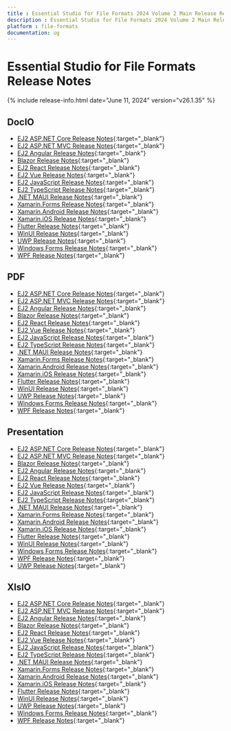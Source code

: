 ```yaml
---
title : Essential Studio for File Formats 2024 Volume 2 Main Release Release Notes  
description : Essential Studio for File Formats 2024 Volume 2 Main Release Release Notes  
platform : file-formats
documentation: ug
---
```


# Essential Studio for File Formats  Release Notes  

{% include release-info.html date="June 11, 2024" version="v26.1.35" %} 


## DocIO

* [EJ2 ASP.NET Core Release Notes](https://ej2.syncfusion.com/aspnetcore/documentation/release-notes/26.1.35#docio){:target="_blank"}
* [EJ2 ASP.NET MVC Release Notes](https://ej2.syncfusion.com/aspnetmvc/documentation/release-notes/26.1.35#docio){:target="_blank"}
* [EJ2 Angular Release Notes](https://ej2.syncfusion.com/angular/documentation/release-notes/26.1.35#docio){:target="_blank"}
* [Blazor Release Notes](https://blazor.syncfusion.com/documentation/release-notes/26.1.35#docio){:target="_blank"}
* [EJ2 React Release Notes](https://ej2.syncfusion.com/react/documentation/release-notes/26.1.35#docio){:target="_blank"}
* [EJ2 Vue  Release Notes](https://ej2.syncfusion.com/vue/documentation/release-notes/26.1.35#docio){:target="_blank"}
* [EJ2 JavaScript Release Notes](https://ej2.syncfusion.com/javascript/documentation/release-notes/26.1.35#docio){:target="_blank"}
* [EJ2 TypeScript Release Notes](https://ej2.syncfusion.com/documentation/release-notes/26.1.35#docio){:target="_blank"}
* [.NET MAUI Release Notes](/maui/release-notes/v26.1.35#docio){:target="_blank"}
* [Xamarin.Forms Release Notes](/xamarin/release-notes/v26.1.35#docio){:target="_blank"}
* [Xamarin.Android Release Notes](/xamarin-android/release-notes/v26.1.35#docio){:target="_blank"}
* [Xamarin.iOS Release Notes](/xamarin-ios/release-notes/v26.1.35#docio){:target="_blank"}
* [Flutter Release Notes](/flutter/release-notes/v26.1.35#docio){:target="_blank"}
* [WinUI Release Notes](/winui/release-notes/v26.1.35#docio){:target="_blank"}
* [UWP Release Notes](/uwp/release-notes/v26.1.35#docio){:target="_blank"}
* [Windows Forms Release Notes](/windowsforms/release-notes/v26.1.35#docio){:target="_blank"}
* [WPF Release Notes](/wpf/release-notes/v26.1.35#docio){:target="_blank"}



## PDF

* [EJ2 ASP.NET Core Release Notes](https://ej2.syncfusion.com/aspnetcore/documentation/release-notes/26.1.35#pdf){:target="_blank"}
* [EJ2 ASP.NET MVC Release Notes](https://ej2.syncfusion.com/aspnetmvc/documentation/release-notes/26.1.35#pdf){:target="_blank"}
* [EJ2 Angular Release Notes](https://ej2.syncfusion.com/angular/documentation/release-notes/26.1.35#pdf){:target="_blank"}
* [Blazor Release Notes](https://blazor.syncfusion.com/documentation/release-notes/26.1.35#pdf){:target="_blank"}
* [EJ2 React Release Notes](https://ej2.syncfusion.com/react/documentation/release-notes/26.1.35#pdf){:target="_blank"}
* [EJ2 Vue  Release Notes](https://ej2.syncfusion.com/vue/documentation/release-notes/26.1.35#pdf){:target="_blank"}
* [EJ2 JavaScript Release Notes](https://ej2.syncfusion.com/javascript/documentation/release-notes/26.1.35#pdf){:target="_blank"}
* [EJ2 TypeScript Release Notes](https://ej2.syncfusion.com/documentation/release-notes/26.1.35#pdf){:target="_blank"}
* [.NET MAUI Release Notes](/maui/release-notes/v26.1.35#pdf){:target="_blank"}
* [Xamarin.Forms Release Notes](/xamarin/release-notes/v26.1.35#pdf){:target="_blank"}
* [Xamarin.Android Release Notes](/xamarin-android/release-notes/v26.1.35#pdf){:target="_blank"}
* [Xamarin.iOS Release Notes](/xamarin-ios/release-notes/v26.1.35#pdf){:target="_blank"}
* [Flutter Release Notes](/flutter/release-notes/v26.1.35#pdf){:target="_blank"}
* [WinUI Release Notes](/winui/release-notes/v26.1.35#pdf){:target="_blank"}
* [UWP Release Notes](/uwp/release-notes/v26.1.35#pdf){:target="_blank"}
* [Windows Forms Release Notes](/windowsforms/release-notes/v26.1.35#pdf){:target="_blank"}
* [WPF Release Notes](/wpf/release-notes/v26.1.35#pdf){:target="_blank"}


## Presentation

* [EJ2 ASP.NET Core Release Notes](https://ej2.syncfusion.com/aspnetcore/documentation/release-notes/26.1.35#presentation){:target="_blank"}
* [EJ2 ASP.NET MVC Release Notes](https://ej2.syncfusion.com/aspnetmvc/documentation/release-notes/26.1.35#presentation){:target="_blank"}
* [Blazor Release Notes](https://blazor.syncfusion.com/documentation/release-notes/26.1.35#presentation){:target="_blank"}
* [EJ2 Angular Release Notes](https://ej2.syncfusion.com/angular/documentation/release-notes/26.1.35#presentation){:target="_blank"}
* [EJ2 React Release Notes](https://ej2.syncfusion.com/react/documentation/release-notes/26.1.35#presentation){:target="_blank"}
* [EJ2 Vue  Release Notes](https://ej2.syncfusion.com/vue/documentation/release-notes/26.1.35#presentation){:target="_blank"}
* [EJ2 JavaScript Release Notes](https://ej2.syncfusion.com/javascript/documentation/release-notes/26.1.35#presentation){:target="_blank"}
* [EJ2 TypeScript Release Notes](https://ej2.syncfusion.com/documentation/release-notes/26.1.35#presentation){:target="_blank"}
* [.NET MAUI Release Notes](/maui/release-notes/v26.1.35#presentation){:target="_blank"}
* [Xamarin.Forms Release Notes](/xamarin/release-notes/v26.1.35#presentation){:target="_blank"}
* [Xamarin.Android Release Notes](/xamarin-android/release-notes/v26.1.35#presentation){:target="_blank"}
* [Xamarin.iOS Release Notes](/xamarin-ios/release-notes/v26.1.35#presentation){:target="_blank"}
* [Flutter Release Notes](/flutter/release-notes/v26.1.35#presentation){:target="_blank"}
* [WinUI Release Notes](/winui/release-notes/v26.1.35#presentation){:target="_blank"}
* [Windows Forms Release Notes](/windowsforms/release-notes/v26.1.35#presentation){:target="_blank"}
* [WPF Release Notes](/wpf/release-notes/v26.1.35#presentation){:target="_blank"}
* [UWP Release Notes](/uwp/release-notes/v26.1.35#presentation){:target="_blank"}



## XlsIO

* [EJ2 ASP.NET Core Release Notes](https://ej2.syncfusion.com/aspnetcore/documentation/release-notes/26.1.35#xlsio){:target="_blank"}
* [EJ2 ASP.NET MVC Release Notes](https://ej2.syncfusion.com/aspnetmvc/documentation/release-notes/26.1.35#xlsio){:target="_blank"}
* [EJ2 Angular Release Notes](https://ej2.syncfusion.com/angular/documentation/release-notes/26.1.35#xlsio){:target="_blank"}
* [Blazor Release Notes](https://blazor.syncfusion.com/documentation/release-notes/26.1.35#xlsio){:target="_blank"}
* [EJ2 React Release Notes](https://ej2.syncfusion.com/react/documentation/release-notes/26.1.35#xlsio){:target="_blank"}
* [EJ2 Vue  Release Notes](https://ej2.syncfusion.com/vue/documentation/release-notes/26.1.35#xlsio){:target="_blank"}
* [EJ2 JavaScript Release Notes](https://ej2.syncfusion.com/javascript/documentation/release-notes/26.1.35#xlsio){:target="_blank"}
* [EJ2 TypeScript Release Notes](https://ej2.syncfusion.com/documentation/release-notes/26.1.35#xlsio){:target="_blank"}
* [.NET MAUI Release Notes](/maui/release-notes/v26.1.35#xlsio){:target="_blank"}
* [Xamarin.Forms Release Notes](/xamarin/release-notes/v26.1.35#xlsio){:target="_blank"}
* [Xamarin.Android Release Notes](/xamarin-android/release-notes/v26.1.35#xlsio){:target="_blank"}
* [Xamarin.iOS Release Notes](/xamarin-ios/release-notes/v26.1.35#xlsio){:target="_blank"}
* [Flutter Release Notes](/flutter/release-notes/v26.1.35#xlsio){:target="_blank"}
* [WinUI Release Notes](/winui/release-notes/v26.1.35#xlsio){:target="_blank"}
* [UWP Release Notes](/uwp/release-notes/v26.1.35#xlsio){:target="_blank"}
* [Windows Forms Release Notes](/windowsforms/release-notes/v26.1.35#xlsio){:target="_blank"}
* [WPF Release Notes](/wpf/release-notes/v26.1.35#xlsio){:target="_blank"}


